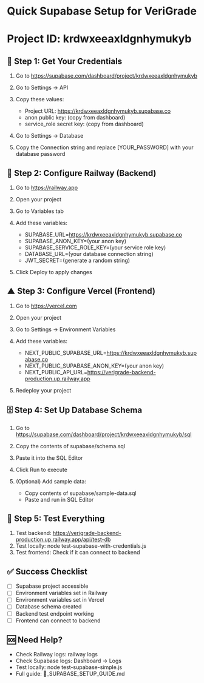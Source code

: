 # Quick Supabase Setup for VeriGrade
# Project ID: krdwxeeaxldgnhymukyb

## 🚀 Step 1: Get Your Credentials

1. Go to https://supabase.com/dashboard/project/krdwxeeaxldgnhymukyb
2. Go to Settings → API
3. Copy these values:
   - Project URL: https://krdwxeeaxldgnhymukyb.supabase.co
   - anon public key: (copy from dashboard)
   - service_role secret key: (copy from dashboard)

4. Go to Settings → Database
5. Copy the Connection string and replace [YOUR_PASSWORD] with your database password

## 🚂 Step 2: Configure Railway (Backend)

1. Go to https://railway.app
2. Open your project
3. Go to Variables tab
4. Add these variables:
   - SUPABASE_URL=https://krdwxeeaxldgnhymukyb.supabase.co
   - SUPABASE_ANON_KEY=(your anon key)
   - SUPABASE_SERVICE_ROLE_KEY=(your service role key)
   - DATABASE_URL=(your database connection string)
   - JWT_SECRET=(generate a random string)

5. Click Deploy to apply changes

## ▲ Step 3: Configure Vercel (Frontend)

1. Go to https://vercel.com
2. Open your project
3. Go to Settings → Environment Variables
4. Add these variables:
   - NEXT_PUBLIC_SUPABASE_URL=https://krdwxeeaxldgnhymukyb.supabase.co
   - NEXT_PUBLIC_SUPABASE_ANON_KEY=(your anon key)
   - NEXT_PUBLIC_API_URL=https://verigrade-backend-production.up.railway.app

5. Redeploy your project

## 🗄️ Step 4: Set Up Database Schema

1. Go to https://supabase.com/dashboard/project/krdwxeeaxldgnhymukyb/sql
2. Copy the contents of supabase/schema.sql
3. Paste it into the SQL Editor
4. Click Run to execute

5. (Optional) Add sample data:
   - Copy contents of supabase/sample-data.sql
   - Paste and run in SQL Editor

## 🧪 Step 5: Test Everything

1. Test backend: https://verigrade-backend-production.up.railway.app/api/test-db
2. Test locally: node test-supabase-with-credentials.js
3. Test frontend: Check if it can connect to backend

## ✅ Success Checklist

- [ ] Supabase project accessible
- [ ] Environment variables set in Railway
- [ ] Environment variables set in Vercel
- [ ] Database schema created
- [ ] Backend test endpoint working
- [ ] Frontend can connect to backend

## 🆘 Need Help?

- Check Railway logs: railway logs
- Check Supabase logs: Dashboard → Logs
- Test locally: node test-supabase-simple.js
- Full guide: 🎯_SUPABASE_SETUP_GUIDE.md